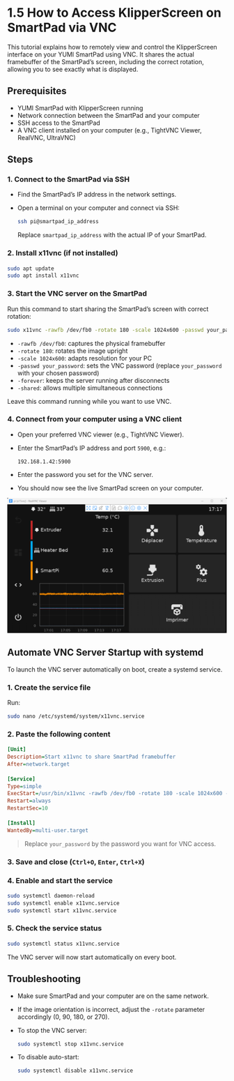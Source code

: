 # 1.5 How to Access KlipperScreen on SmartPad via VNC

This tutorial explains how to remotely view and control the KlipperScreen interface on your YUMI SmartPad using VNC. It shares the actual framebuffer of the SmartPad’s screen, including the correct rotation, allowing you to see exactly what is displayed.

## Prerequisites

* YUMI SmartPad with KlipperScreen running
* Network connection between the SmartPad and your computer
* SSH access to the SmartPad
* A VNC client installed on your computer (e.g., TightVNC Viewer, RealVNC, UltraVNC)

## Steps

### 1. Connect to the SmartPad via SSH

* Find the SmartPad’s IP address in the network settings.
* Open a terminal on your computer and connect via SSH:

  ```bash
  ssh pi@smartpad_ip_address
  ```

  Replace `smartpad_ip_address` with the actual IP of your SmartPad.

### 2. Install x11vnc (if not installed)

```bash
sudo apt update
sudo apt install x11vnc
```

### 3. Start the VNC server on the SmartPad

Run this command to start sharing the SmartPad’s screen with correct rotation:

```bash
sudo x11vnc -rawfb /dev/fb0 -rotate 180 -scale 1024x600 -passwd your_password -forever -shared -nocursor
```

* `-rawfb /dev/fb0`: captures the physical framebuffer
* `-rotate 180`: rotates the image upright
* `-scale 1024x600`: adapts resolution for your PC
* `-passwd your_password`: sets the VNC password (replace `your_password` with your chosen password)
* `-forever`: keeps the server running after disconnects
* `-shared`: allows multiple simultaneous connections

Leave this command running while you want to use VNC.

### 4. Connect from your computer using a VNC client

* Open your preferred VNC viewer (e.g., TightVNC Viewer).
* Enter the SmartPad’s IP address and port `5900`, e.g.:

  ```
  192.168.1.42:5900
  ```
* Enter the password you set for the VNC server.
* You should now see the live SmartPad screen on your computer.

<img src="/img/KlipperSmartPad/Klipperscreen_vnc/klipperscreen_vnc.png" width="600" alt="KlipperScreen VNC">

## Automate VNC Server Startup with systemd

To launch the VNC server automatically on boot, create a systemd service.

### 1. Create the service file

Run:

```bash
sudo nano /etc/systemd/system/x11vnc.service
```

### 2. Paste the following content

```ini
[Unit]
Description=Start x11vnc to share SmartPad framebuffer
After=network.target

[Service]
Type=simple
ExecStart=/usr/bin/x11vnc -rawfb /dev/fb0 -rotate 180 -scale 1024x600 -passwd your_password -forever -shared -nocursor
Restart=always
RestartSec=10

[Install]
WantedBy=multi-user.target
```

> Replace `your_password` by the password you want for VNC access.

### 3. Save and close (`Ctrl+O`, `Enter`, `Ctrl+X`)

### 4. Enable and start the service

```bash
sudo systemctl daemon-reload
sudo systemctl enable x11vnc.service
sudo systemctl start x11vnc.service
```

### 5. Check the service status

```bash
sudo systemctl status x11vnc.service
```

The VNC server will now start automatically on every boot.

## Troubleshooting

* Make sure SmartPad and your computer are on the same network.
* If the image orientation is incorrect, adjust the `-rotate` parameter accordingly (0, 90, 180, or 270).
* To stop the VNC server:

  ```bash
  sudo systemctl stop x11vnc.service
  ```
* To disable auto-start:

  ```bash
  sudo systemctl disable x11vnc.service
  ```

